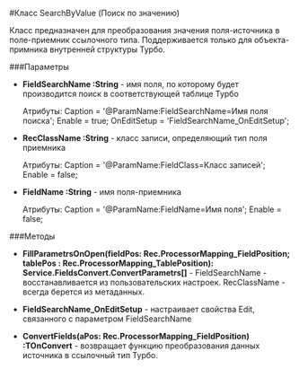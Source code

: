 ﻿
#Класс SearchByValue (Поиск по значению)

Класс предназначен для преобразования значения поля-источника в поле-приемник ссылочного типа. Поддерживается только для объекта-примника внутренней структуры Турбо.

###Параметры

* **FieldSearchName  :String** - имя поля, по которому будет производится поиск в соответствующей таблице Турбо

     Атрибуты:
        Caption = '@ParamName:FieldSearchName=Имя поля поиска';
        Enable = true;
        OnEditSetup = 'FieldSearchName_OnEditSetup';

* **RecClassName :String** - класс записи, определяющий тип поля приемника

     Атрибуты:
        Caption = '@ParamName:FieldClass=Класс записей';
        Enable = false;

* **FieldName  :String** - имя поля-приемника

     Атрибуты:
        Caption = '@ParamName:FieldName=Имя поля';
        Enable = false;


###Методы

 * **FillParametrsOnOpen(fieldPos: Rec.ProcessorMapping_FieldPosition; tablePos : Rec.ProcessorMapping_TablePosition): Service.FieldsConvert.ConvertParametrs[]** -
 FieldSearchName - восстанавливается из пользовательских настроек. RecClassName - всегда берется из метаданных.


 * **FieldSearchName_OnEditSetup** - настраивает свойства Edit, связанного с параметром FieldSearchName

 * **ConvertFields(aPos: Rec.ProcessorMapping_FieldPosition) :TOnConvert** - возвращает функцию преобразования данных источника в ссылочный тип Турбо.